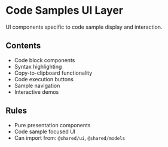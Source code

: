 # Code Samples UI Layer

UI components specific to code sample display and interaction.

## Contents
- Code block components
- Syntax highlighting
- Copy-to-clipboard functionality
- Code execution buttons
- Sample navigation
- Interactive demos

## Rules
- Pure presentation components
- Code sample focused UI
- Can import from: `@shared/ui`, `@shared/models`